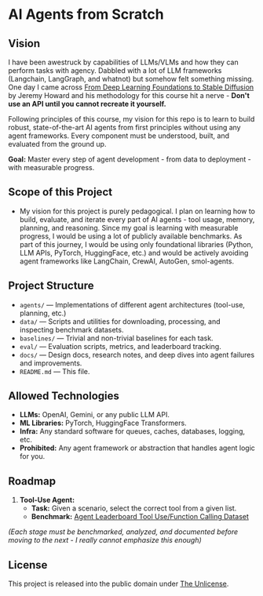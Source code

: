 # AI Agents from Scratch

## Vision

I have been awestruck by capabilities of LLMs/VLMs and how they can perform tasks with agency. Dabbled with a lot of LLM frameworks (Langchain, LangGraph, and whatnot) but somehow felt something missing. One day I came across [From Deep Learning Foundations to Stable Diffusion](https://course.fast.ai/Lessons/part2.html) by Jeremy Howard and his methodology for this course hit a nerve - **Don't use an API until you cannot recreate it yourself.**

Following principles of this course, my vision for this repo is to learn to build robust, state-of-the-art AI agents from first principles without using any agent frameworks. Every component must be understood, built, and evaluated from the ground up.

**Goal:** Master every step of agent development - from data to deployment - with measurable progress.

## Scope of this Project

- My vision for this project is purely pedagogical. I plan on learning how to build, evaluate, and iterate every part of AI agents - tool usage, memory, planning, and reasoning. Since my goal is learning with measurable progress, I would be using a lot of publicly available benchmarks. As part of this journey, I would be using only foundational libraries (Python, LLM APIs, PyTorch, HuggingFace, etc.) and would be actively avoiding agent frameworks like LangChain, CrewAI, AutoGen, smol-agents.

## Project Structure

-   `agents/` — Implementations of different agent architectures (tool-use, planning, etc.)
-   `data/` — Scripts and utilities for downloading, processing, and inspecting benchmark datasets.
-   `baselines/` — Trivial and non-trivial baselines for each task.
-   `eval/` — Evaluation scripts, metrics, and leaderboard tracking.
-   `docs/` — Design docs, research notes, and deep dives into agent failures and improvements.
-   `README.md` — This file.

## Allowed Technologies

-   **LLMs:** OpenAI, Gemini, or any public LLM API.
-   **ML Libraries:** PyTorch, HuggingFace Transformers.
-   **Infra:** Any standard software for queues, caches, databases, logging, etc.
-   **Prohibited:** Any agent framework or abstraction that handles agent logic for you.

## Roadmap

1.  **Tool-Use Agent:**
    -   **Task:** Given a scenario, select the correct tool from a given list.
    -   **Benchmark:** [Agent Leaderboard Tool Use/Function Calling Dataset](https://huggingface.co/blog/pratikbhavsar/agent-leaderboard)

*(Each stage must be benchmarked, analyzed, and documented before moving to the next - I really cannot emphasize this enough)*

## License

This project is released into the public domain under [The Unlicense](https://unlicense.org).
